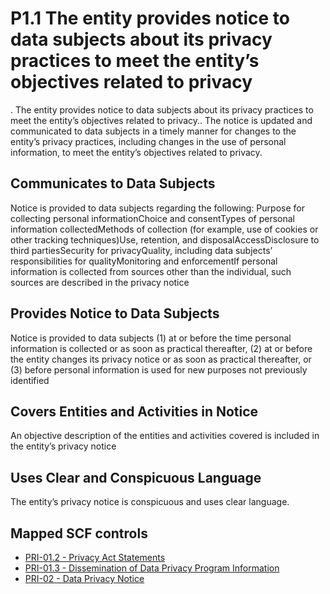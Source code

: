# P1.1 The entity provides notice to data subjects about its privacy practices to meet the entity’s objectives related to privacy
. The entity provides notice to data subjects about its privacy practices to meet the entity’s objectives related to privacy.. The notice is updated and communicated to data subjects in a timely manner for changes to the entity’s privacy practices, including changes in the use of personal information, to meet the entity’s objectives related to privacy.
## Communicates to Data Subjects
Notice is provided to data subjects regarding the following: Purpose for collecting personal informationChoice and consentTypes of personal information collectedMethods of collection (for example, use of cookies or other tracking techniques)Use, retention, and disposalAccessDisclosure to third partiesSecurity for privacyQuality, including data subjects’ responsibilities for qualityMonitoring and enforcementIf personal information is collected from sources other than the individual, such sources are described in the privacy notice
## Provides Notice to Data Subjects
Notice is provided to data subjects (1) at or before the time personal information is collected or as soon as practical thereafter, (2) at or before the entity changes its privacy notice or as soon as practical thereafter, or (3) before personal information is used for new purposes not previously identified
## Covers Entities and Activities in Notice
An objective description of the entities and activities covered is included in the entity’s privacy notice
## Uses Clear and Conspicuous Language
The entity’s privacy notice is conspicuous and uses clear language.
## Mapped SCF controls
- [PRI-01.2 - Privacy Act Statements](../scf/pri-012-privacyactstatements.md)
- [PRI-01.3 - Dissemination of Data Privacy Program Information](../scf/pri-013-disseminationofdataprivacyprograminformation.md)
- [PRI-02 - Data Privacy Notice](../scf/pri-02-dataprivacynotice.md)